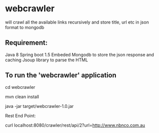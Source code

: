 # webcrawler
will crawl all the available links recursively and store title, url etc in json format to mongodb

## Requirement:
Java 8
Spring boot 1.5
Embeded Mongodb to store the json response and caching
Jsoup library to parse the HTML


## To run the 'webcrawler' application

cd webcrawler

mvn clean install

java -jar target/webcrawler-1.0.jar


Rest End Point:

curl localhost:8080/crawler/rest/api/2?url=http://www.nbnco.com.au

